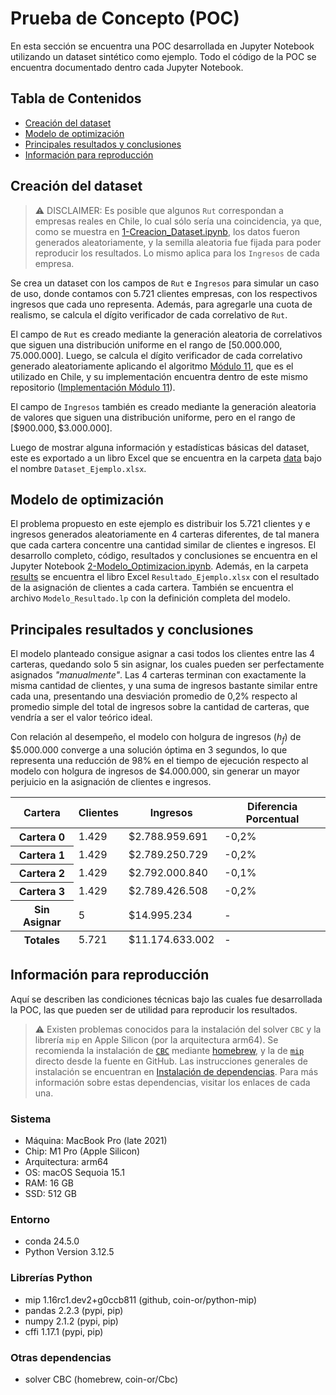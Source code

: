 # Prueba de Concepto (POC)

En esta sección se encuentra una POC desarrollada en Jupyter Notebook utilizando un dataset sintético como ejemplo. Todo el código de la POC se encuentra documentado dentro cada Jupyter Notebook.

## Tabla de Contenidos

- [Creación del dataset](#creación-del-dataset)
- [Modelo de optimización](#modelo-de-optimización)
- [Principales resultados y conclusiones](#principales-resultados-y-conclusiones)
- [Información para reproducción](#información-para-reproducción)

## Creación del dataset

> :warning: DISCLAIMER: Es posible que algunos `Rut` correspondan a empresas reales en Chile, lo cual sólo sería una coincidencia, ya que, como se muestra en [1-Creacion_Dataset.ipynb](./1-Creacion_Dataset.ipynb), los datos fueron generados aleatoriamente, y la semilla aleatoria fue fijada para poder reproducir los resultados. Lo mismo aplica para los `Ingresos` de cada empresa.

Se crea un dataset con los campos de `Rut` e `Ingresos` para simular un caso de uso, donde contamos con 5.721 clientes empresas, con los respectivos ingresos que cada uno representa. Además, para agregarle una cuota de realismo, se calcula el dígito verificador de cada correlativo de `Rut`.

El campo de `Rut` es creado mediante la generación aleatoria de correlativos que siguen una distribución uniforme en el rango de $[50.000.000, 75.000.000]$. Luego, se calcula el dígito verificador de cada correlativo generado aleatoriamente aplicando el algoritmo [Módulo 11](https://es.wikipedia.org/wiki/Código_de_control), que es el utilizado en Chile, y su implementación encuentra dentro de este mismo repositorio ([Implementación Módulo 11](./lib/rut.py)).

El campo de `Ingresos` también es creado mediante la generación aleatoria de valores que siguen una distribución uniforme, pero en el rango de $`[\$900.000, \$ 3.000.000]`$.

Luego de mostrar alguna información y estadísticas básicas del dataset, este es exportado a un libro Excel que se encuentra en la carpeta [data](./data/) bajo el nombre `Dataset_Ejemplo.xlsx`.

## Modelo de optimización

El problema propuesto en este ejemplo es distribuir los 5.721 clientes y e ingresos generados aleatoriamente en 4 carteras diferentes, de tal manera que cada cartera concentre una cantidad similar de clientes e ingresos. El desarrollo completo, código, resultados y conclusiones se encuentra en el Jupyter Notebook [2-Modelo_Optimizacion.ipynb](./2-Modelo_Optimizacion.ipynb). Además, en la carpeta [results](./results/) se encuentra el libro Excel `Resultado_Ejemplo.xlsx` con el resultado de la asignación de clientes a cada cartera. También se encuentra el archivo `Modelo_Resultado.lp` con la definición completa del modelo.

## Principales resultados y conclusiones

El modelo planteado consigue asignar a casi todos los clientes entre las 4 carteras, quedando solo 5 sin asignar, los cuales pueden ser perfectamente asignados *"manualmente"*. Las 4 carteras terminan con exactamente la misma cantidad de clientes, y una suma de ingresos bastante similar entre cada una, presentando una desviación promedio de 0,2% respecto al promedio simple del total de ingresos sobre la cantidad de carteras, que vendría a ser el valor teórico ideal.

Con relación al desempeño, el modelo con holgura de ingresos ($h_{f}$) de $`\$5.000.000`$ converge a una solución óptima en 3 segundos, lo que representa una reducción de 98% en el tiempo de ejecución respecto al modelo con holgura de ingresos de $`\$4.000.000`$, sin generar un mayor perjuicio en la asignación de clientes e ingresos.

<table align="center">
  <thead>
    <tr>
      <th>Cartera</th>
      <th>Clientes</th>
      <th>Ingresos</th>
      <th>Diferencia Porcentual</th>
    </tr>
  </thead>
  <tbody>
    <tr>
      <th>Cartera 0</th>
      <td>1.429</td>
      <td>$2.788.959.691</td>
      <td>-0,2%</td>
    </tr>
    <tr>
      <th>Cartera 1</th>
      <td>1.429</td>
      <td>$2.789.250.729</td>
      <td>-0,2%</td>
    </tr>
    <tr>
      <th>Cartera 2</th>
      <td>1.429</td>
      <td>$2.792.000.840</td>
      <td>-0,1%</td>
    </tr>
    <tr>
      <th>Cartera 3</th>
      <td>1.429</td>
      <td>$2.789.426.508</td>
      <td>-0,2%</td>
    </tr>
    <tr>
      <th>Sin Asignar</th>
      <td>5</td>
      <td>$14.995.234</td>
      <td>-</td>
    </tr>
  </tbody>
  <tfoot>
    <tr>
      <th scope="row">Totales</th>
      <td>5.721</td>
      <td>$11.174.633.002</td>
      <td>-</td>
    </tr>
  </tfoot>
</table>

## Información para reproducción

Aquí se describen las condiciones técnicas bajo las cuales fue desarrollada la POC, las que pueden ser de utilidad para reproducir los resultados.

> :warning: Existen problemas conocidos para la instalación del solver `CBC` y la librería `mip` en Apple Silicon (por la arquitectura arm64). Se recomienda la instalación de [`CBC`](https://github.com/coin-or/Cbc) mediante [homebrew](https://brew.sh), y la de [`mip`](https://github.com/coin-or/python-mip/tree/master) directo desde la fuente en GitHub. Las instrucciones generales de instalación se encuentran en [Instalación de dependencias](https://github.com/mschiaff/customer-portfolio-optimizer/blob/main/README.md#instalación-de-dependecias). Para más información sobre estas dependencias, visitar los enlaces de cada una.

### Sistema
- Máquina: MacBook Pro (late 2021)
- Chip: M1 Pro (Apple Silicon)
- Arquitectura: arm64
- OS: macOS Sequoia 15.1
- RAM: 16 GB
- SSD: 512 GB

### Entorno
- conda 24.5.0
- Python Version 3.12.5

### Librerías Python
- mip 1.16rc1.dev2+g0ccb811 (github, coin-or/python-mip)
- pandas 2.2.3 (pypi, pip)
- numpy 2.1.2 (pypi, pip)
- cffi 1.17.1 (pypi, pip)

### Otras dependencias
- solver CBC (homebrew, coin-or/Cbc)
